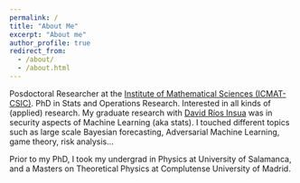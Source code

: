 ```yaml
---
permalink: /
title: "About Me"
excerpt: "About me"
author_profile: true
redirect_from:
  - /about/
  - /about.html
---
```


Posdoctoral Researcher at the [Institute of Mathematical Sciences (ICMAT-CSIC)](https://www.icmat.es/es).
PhD in Stats and Operations Research. Interested in all kinds of (applied) research.
My graduate research with [David Ríos Insua](https://www.icmat.es/drios) was in
security aspects of Machine Learning (aka stats). I touched different topics such as
large scale Bayesian forecasting, Adversarial Machine Learning, game theory,
risk analysis...

Prior to my PhD, I took my undergrad in Physics at University of Salamanca,
and a Masters on Theoretical Physics at Complutense University of Madrid.
